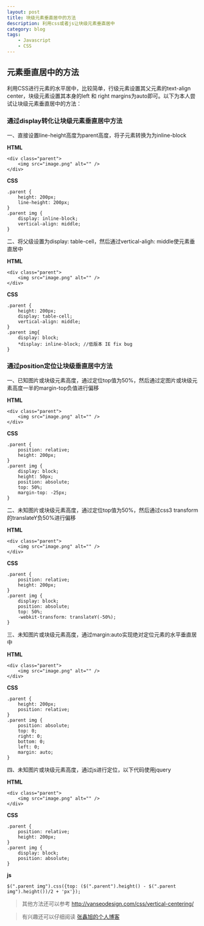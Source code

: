 ```yaml
---
layout: post
title: 块级元素垂直居中的方法
description: 利用css或者js让块级元素垂直居中
category: blog
tags:
    - Javascript
    - CSS
---
```


## 元素垂直居中的方法

利用CSS进行元素的水平居中，比较简单，行级元素设置其父元素的text-align center，块级元素设置其本身的left 和 right margins为auto即可。以下为本人尝试让块级元素垂直居中的方法：

### 通过display转化让块级元素垂直居中方法

一、直接设置line-height高度为parent高度，将子元素转换为为inline-block

**HTML**

    <div class="parent">
        <img src="image.png" alt="" />
    </div>

**CSS**

    .parent {
        height: 200px;
        line-height: 200px;
    }
    .parent img {
        display: inline-block;
        vertical-align: middle;
    }

二、将父级设置为display: table-cell，然后通过vertical-aligh: middle使元素垂直居中

**HTML**

    <div class="parent">
        <img src="image.png" alt="" />
    </div>

**CSS**

    .parent {
        height: 200px;
        display: table-cell;
        vertical-align: middle;
    }
    .parent img{
        display: block;
        *display: inline-block; //低版本 IE fix bug
    }

### 通过position定位让块级垂直居中方法

一、已知图片或块级元素高度，通过定位top值为50%，然后通过定图片或块级元素高度一半的margin-top负值进行偏移

**HTML**

    <div class="parent">
        <img src="image.png" alt="" />
    </div>

**CSS**

    .parent {
        position: relative;
        height: 200px;
    }
    .parent img {
        display: block;
        height: 50px;
        position: absolute;
        top: 50%;
        margin-top: -25px;
    }

二、未知图片或块级元素高度，通过定位top值为50%，然后通过css3 transform的translateY负50%进行偏移

**HTML**

    <div class="parent">
        <img src="image.png" alt="" />
    </div>

**CSS**

    .parent {
        position: relative;
        height: 200px;
    }
    .parent img {
        display: block;
        position: absolute;
        top: 50%;
        -webkit-transform: translateY(-50%);
    }

三、未知图片或块级元素高度，通过margin:auto实现绝对定位元素的水平垂直居中

**HTML**

    <div class="parent">
        <img src="image.png" alt="" />
    </div>

**CSS**

    .parent {
        height: 200px;
        position: relative;
    }
    .parent img {
        position: absolute;
        top: 0;
        right: 0;
        bottom: 0;
        left: 0;
        margin: auto;
    }

四、未知图片或块级元素高度，通过js进行定位，以下代码使用jquery

**HTML**

    <div class="parent">
        <img src="image.png" alt="" />
    </div>

**CSS**

    .parent {
        position: relative;
        height: 200px;
    }
    .parent img {
        display: block;
        position: absolute;
    }

**js**

    $(".parent img").css({top: ($(".parent").height() - $(".parent img").height())/2 + 'px'});

>其他方法还可以参考 <a href="http://vanseodesign.com/css/vertical-centering/" target="_blank">http://vanseodesign.com/css/vertical-centering/</a>

>有兴趣还可以仔细阅读 <a href="http://www.zhangxinxu.com/wordpress/?s=%E5%9E%82%E7%9B%B4%E5%B1%85%E4%B8%AD" target="_blank">张鑫旭的个人博客</a>
